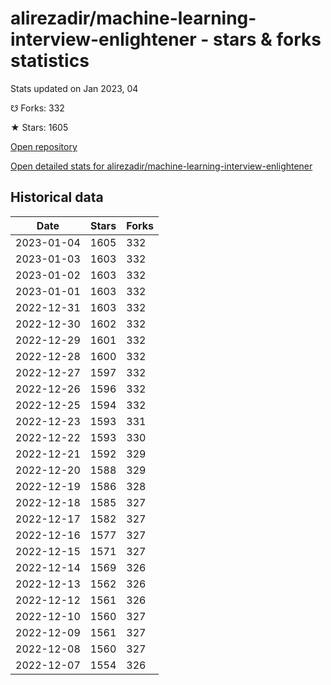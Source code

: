 # alirezadir/machine-learning-interview-enlightener - stars & forks statistics

Stats updated on Jan 2023, 04

☋ Forks: 332

★ Stars: 1605

[Open repository](https://github.com/alirezadir/machine-learning-interview-enlightener)

[Open detailed stats for alirezadir/machine-learning-interview-enlightener](https://reviewgithub.com/rep/alirezadir/machine-learning-interview-enlightener)

## Historical data
| Date | Stars | Forks |
|------|-------|-------|
| 2023-01-04 | 1605 | 332 | 
| 2023-01-03 | 1603 | 332 | 
| 2023-01-02 | 1603 | 332 | 
| 2023-01-01 | 1603 | 332 | 
| 2022-12-31 | 1603 | 332 | 
| 2022-12-30 | 1602 | 332 | 
| 2022-12-29 | 1601 | 332 | 
| 2022-12-28 | 1600 | 332 | 
| 2022-12-27 | 1597 | 332 | 
| 2022-12-26 | 1596 | 332 | 
| 2022-12-25 | 1594 | 332 | 
| 2022-12-23 | 1593 | 331 | 
| 2022-12-22 | 1593 | 330 | 
| 2022-12-21 | 1592 | 329 | 
| 2022-12-20 | 1588 | 329 | 
| 2022-12-19 | 1586 | 328 | 
| 2022-12-18 | 1585 | 327 | 
| 2022-12-17 | 1582 | 327 | 
| 2022-12-16 | 1577 | 327 | 
| 2022-12-15 | 1571 | 327 | 
| 2022-12-14 | 1569 | 326 | 
| 2022-12-13 | 1562 | 326 | 
| 2022-12-12 | 1561 | 326 | 
| 2022-12-10 | 1560 | 327 | 
| 2022-12-09 | 1561 | 327 | 
| 2022-12-08 | 1560 | 327 | 
| 2022-12-07 | 1554 | 326 | 

